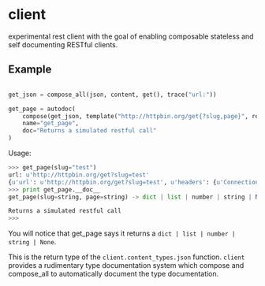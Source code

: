 client
======

experimental rest client with the goal of enabling composable stateless and self documenting RESTful clients.


Example
---------


```python 

get_json = compose_all(json, content, get(), trace("url:"))

get_page = autodoc(
    compose(get_json, template("http://httpbin.org/get{?slug,page}", required=("slug", ))),
    name="get_page",
    doc="Returns a simulated restful call"
)
```
Usage:

```python
>>> get_page(slug="test")
url: u'http://httpbin.org/get?slug=test'
{u'url': u'http://httpbin.org/get?slug=test', u'headers': {u'Connection': u'close', u'Host': u'httpbin.org', u'Accept-Encoding': u'gzip, deflate, compress', u'Accept': u'*/*', u'User-Agent': u'python-requests/1.2.3 CPython/2.7.1 Darwin/11.4.2'}, u'args': {u'slug': u'test'}, u'origin': u'159.54.131.7'}
>>> print get_page.__doc__
get_page(slug=string, page=string) -> dict | list | number | string | None

Returns a simulated restful call
>>>
```

You will notice that get_page says it returns a `dict | list | number | string | None`.  

This is the return type of the `client.content_types.json` function.  `client` provides a rudimentary type 
documentation system which compose and compose_all to automatically document the type documentation.

